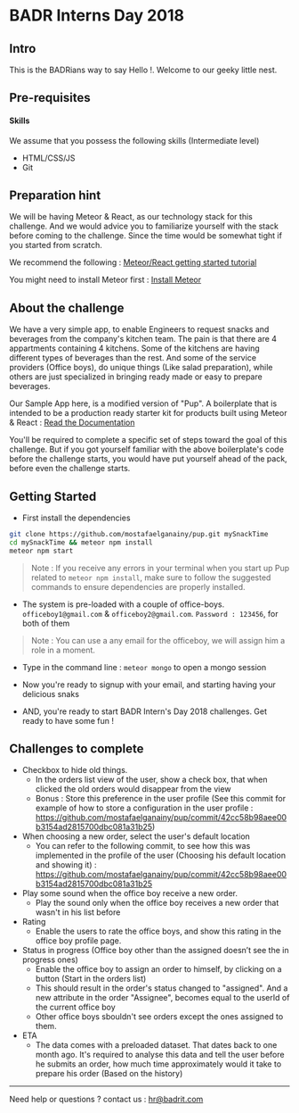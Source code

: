 # BADR Interns Day 2018
## Intro
This is the BADRians way to say Hello !. Welcome to our geeky little nest.

## Pre-requisites 
#### Skills
We assume that you possess the following skills (Intermediate level)
- HTML/CSS/JS 
- Git 

## Preparation hint
We will be having Meteor & React, as our technology stack for this challenge. And we would advice you to familiarize yourself with the stack before coming to the challenge. Since the time would be somewhat tight if you started from scratch. 

We recommend the following : 
[Meteor/React getting started tutorial](https://www.meteor.com/tutorials/react/creating-an-app)

You might need to install Meteor first : [Install Meteor](https://www.meteor.com/install)


## About the challenge
We have a very simple app, to enable Engineers to request snacks and beverages from the company's kitchen team. The pain is that there are 4 appartments containing 4 kitchens. Some of the kitchens are having different types of beverages than the rest. And some of the service providers (Office boys), do unique things (Like salad preparation), while others are just specialized in bringing ready made or easy to prepare beverages. 

Our Sample App here, is a modified version of "Pup". A boilerplate that is intended to be a production ready starter kit for products built using Meteor & React : [Read the Documentation](http://cleverbeagle.com/pup)

You'll be required to complete a specific set of steps toward the goal of this challenge. But if you got yourself familiar with the above boilerplate's code before the challenge starts, you would have put yourself ahead of the pack, before even the challenge starts.

## Getting Started 
- First install the dependencies
```Bash
git clone https://github.com/mostafaelganainy/pup.git mySnackTime
cd mySnackTime && meteor npm install
meteor npm start
```

> Note : If you receive any errors in your terminal when you start up Pup related to `meteor npm install`, make sure to follow the suggested commands to ensure dependencies are properly installed.

- The system is pre-loaded with a couple of office-boys. `officeboy1@gmail.com` & `officeboy2@gmail.com`. `Password : 123456`, for both of them
> Note : You can use a any email for the officeboy, we will assign him a role in a moment.

- Type in the command line : `meteor mongo` to open a mongo session

- Now you're ready to signup with your email, and starting having your delicious snaks

- AND, you're ready to start BADR Intern's Day 2018 challenges. Get ready to have some fun !

## Challenges to complete

- Checkbox to hide old things.
  - In the orders list view of the user, show a check box, that when clicked the old orders would disappear from the view
  - Bonus : Store this preference in the user profile (See this commit for example of how to store a configuration in the user profile : https://github.com/mostafaelganainy/pup/commit/42cc58b98aee00b3154ad2815700dbc081a31b25)
- When choosing a new order, select the user's default location
  - You can refer to the following commit, to see how this was implemented in the profile of the user (Choosing his default location and showing it) : https://github.com/mostafaelganainy/pup/commit/42cc58b98aee00b3154ad2815700dbc081a31b25
- Play some sound when the office boy receive a new order.
  - Play the sound only when the office boy receives a new order that wasn't in his list before
- Rating
  - Enable the users to rate the office boys, and show this rating in the office boy profile page.
- Status in progress (Office boy other than the assigned doesn’t see the in progress ones)
  - Enable the office boy to assign an order to himself, by clicking on a button (Start in the orders list)
  - This should result in the order's status changed to "assigned". And a new attribute in the order "Assignee", becomes equal to the userId of the current office boy
  - Other office boys sbouldn't see orders except the ones assigned to them.
- ETA
  - The data comes with a preloaded dataset. That dates back to one month ago. It's required to analyse this data and tell the user before he submits an order, how much time approximately would it take to prepare his order (Based on the history)



---

Need help or questions ? contact us : hr@badrit.com
